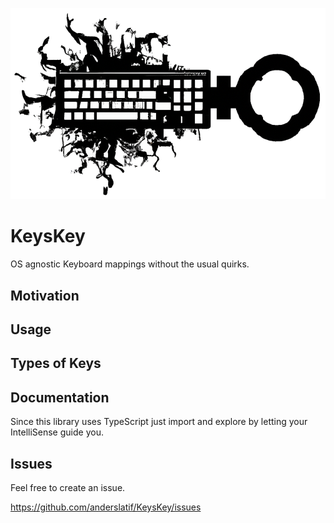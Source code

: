 [![KeysKey Logo](./KeysKeyLogo.png)](https://github.com/anderslatif/KeysKey/)

# KeysKey
OS agnostic Keyboard mappings without the usual quirks.

## Motivation


## Usage


## Types of Keys


## Documentation

Since this library uses TypeScript just import and explore by letting your IntelliSense guide you. 


## Issues

Feel free to create an issue. 

https://github.com/anderslatif/KeysKey/issues
